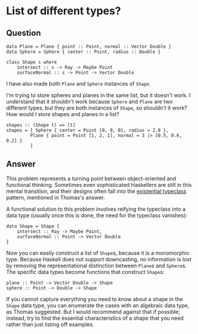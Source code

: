 
# List of different types?

## Question
        
    data Plane = Plane { point :: Point, normal :: Vector Double }
    data Sphere = Sphere { center :: Point, radius :: Double }
    
    class Shape s where
        intersect :: s -> Ray -> Maybe Point
        surfaceNormal :: s -> Point -> Vector Double
    

I have also made both `Plane` and `Sphere` instances of `Shape`.

I'm trying to store spheres and planes in the same list, but it doesn't work. I understand that it shouldn't work because `Sphere` and `Plane` are two different types, but they are both instances of `Shape`, so shouldn't it work? How would I store shapes and planes in a list?

    shapes :: (Shape t) => [t]
    shapes = [ Sphere { center = Point [0, 0, 0], radius = 2.0 },
             Plane { point = Point [1, 2, 1], normal = 3 |> [0.5, 0.6, 0.2] }
             ]

## Answer
        
This problem represents a turning point between object-oriented and functional thinking. Sometimes even sophisticated Haskellers are still in this mental transition, and their designs often fall into the [existential typeclass](http://lukepalmer.wordpress.com/2010/01/24/haskell-antipattern-existential-typeclass/) pattern, mentioned in Thomas's answer.

A functional solution to this problem involves reifying the typeclass into a data type (usually once this is done, the need for the typeclass vanishes):

    data Shape = Shape {
        intersect :: Ray -> Maybe Point,
        surfaceNormal :: Point -> Vector Double
    }
    

Now you can easily construct a list of `Shape`s, because it is a monomorphic type. Because Haskell does not support downcasting, no information is lost by removing the representational distinction between `Plane`s and `Sphere`s. The specific data types become functions that construct `Shape`s:

    plane :: Point -> Vector Double -> Shape
    sphere :: Point -> Double -> Shape
    

If you cannot capture everything you need to know about a shape in the `Shape` data type, you can enumerate the cases with an algebraic data type, as Thomas suggested. But I would recommend against that if possible; instead, try to find the essential characteristics of a shape that you need rather than just listing off examples.
